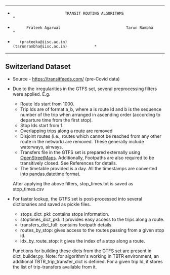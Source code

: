 ****************************************************************************************
*                            TRANSIT ROUTING ALGORITHMS                                *                       
*           Prateek Agarwal                             Tarun Rambha                   *
*        (prateeka@iisc.ac.in)                     (tarunrambha@iisc.ac.in)            *              
****************************************************************************************

## Switzerland Dataset
- Source - https://transitfeeds.com/ (pre-Covid data)
- Due to the irregularities in the GTFS set, several preprocessing filters were applied. E.g.
    - Route Ids start from 1000.
    - Trip Ids are of format a_b, where a is route Id and b is the sequence number of the trip when arranged in ascending order (according to departure time from the first stop).
    - Stop Ids start from 1.
    - Overlapping trips along a route are removed
    - Disjoint routes (i.e., routes which cannot be reached from any other route in the network) are removed. These generally include waterways, airways.
    - Transfers file in the GTFS set is prepared externally using [OpenStreetMaps](https://www.openstreetmap.org/). Additionally, Footpaths are also required to be transitively closed. See References for details.
    - The timetable provided is a day. All the timestamps are converted into pandas.datetime format.  

  After applying the above filters, stop_times.txt is saved as stop_times.csv
- For faster lookup, the GTFS set is post-processed into several dictionaries and saved as pickle files. 
    - stops_dict_pkl: contains stops information.
    - stoptimes_dict_pkl: It provides easy access to the trips along a route.
    - transfers_dict_full: contains footpath details.
    - routes_by_stop: gives access to the routes passing from a given stop id.
    - idx_by_route_stop: it gives the index of a stop along a route.

  Functions for building these dicts from the GTFS set are present in dict_builder.py. Note: for algorithm's working in TBTR environment, an additional TBTR_trip_transfer_dict is defined. For a given trip Id, it stores the list of trip-transfers available from it.
